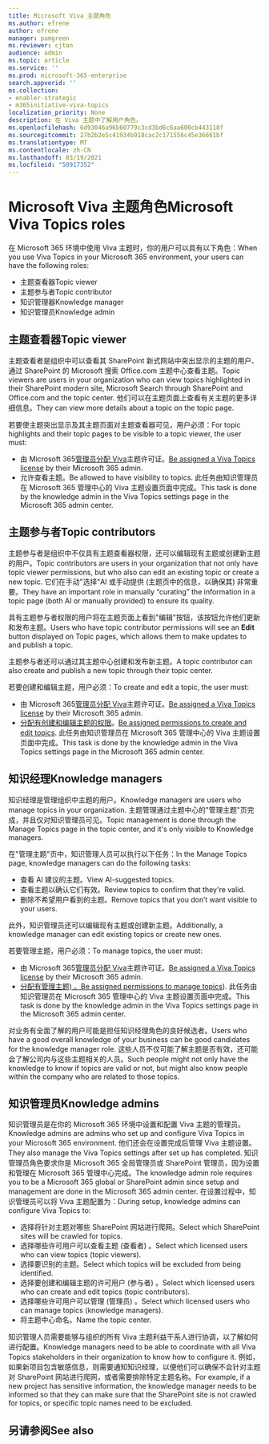 ```yaml
---
title: Microsoft Viva 主题角色
ms.author: efrene
author: efrene
manager: pamgreen
ms.reviewer: cjtan
audience: admin
ms.topic: article
ms.service: ''
ms.prod: microsoft-365-enterprise
search.appverid: ''
ms.collection:
- enabler-strategic
- m365initiative-viva-topics
localization_priority: None
description: 在 Viva 主题中了解用户角色。
ms.openlocfilehash: 6d93046a96b60779c3cd3bd6c6aa600cb443118f
ms.sourcegitcommit: 27b2b2e5c41934b918cac2c171556c45e36661bf
ms.translationtype: MT
ms.contentlocale: zh-CN
ms.lasthandoff: 03/19/2021
ms.locfileid: "50917352"
---
```

# <a name="microsoft-viva-topics-roles"></a><span data-ttu-id="007a2-103">Microsoft Viva 主题角色</span><span class="sxs-lookup"><span data-stu-id="007a2-103">Microsoft Viva Topics roles</span></span> 

<span data-ttu-id="007a2-104">在 Microsoft 365 环境中使用 Viva 主题时，你的用户可以具有以下角色：</span><span class="sxs-lookup"><span data-stu-id="007a2-104">When you use Viva Topics in your Microsoft 365 environment, your users can have the following roles:</span></span>
-   <span data-ttu-id="007a2-105">主题查看器</span><span class="sxs-lookup"><span data-stu-id="007a2-105">Topic viewer</span></span>
-   <span data-ttu-id="007a2-106">主题参与者</span><span class="sxs-lookup"><span data-stu-id="007a2-106">Topic contributor</span></span>
-   <span data-ttu-id="007a2-107">知识管理器</span><span class="sxs-lookup"><span data-stu-id="007a2-107">Knowledge manager</span></span>
-   <span data-ttu-id="007a2-108">知识管理员</span><span class="sxs-lookup"><span data-stu-id="007a2-108">Knowledge admin</span></span>

## <a name="topic-viewer"></a><span data-ttu-id="007a2-109">主题查看器</span><span class="sxs-lookup"><span data-stu-id="007a2-109">Topic viewer</span></span>

<span data-ttu-id="007a2-110">主题查看者是组织中可以查看其 SharePoint 新式网站中突出显示的主题的用户、通过 SharePoint 的 Microsoft 搜索 Office.com 主题中心查看主题。</span><span class="sxs-lookup"><span data-stu-id="007a2-110">Topic viewers are users in your organization who can view topics highlighted in their SharePoint modern site, Microsoft Search through SharePoint and Office.com and the topic center.</span></span> <span data-ttu-id="007a2-111">他们可以在主题页面上查看有关主题的更多详细信息。</span><span class="sxs-lookup"><span data-stu-id="007a2-111">They can view more details about a topic on the topic page.</span></span> 

<span data-ttu-id="007a2-112">若要使主题突出显示及其主题页面对主题查看器可见，用户必须：</span><span class="sxs-lookup"><span data-stu-id="007a2-112">For topic highlights and their topic pages to be visible to a topic viewer, the user must:</span></span>
-   <span data-ttu-id="007a2-113">由 Microsoft 365[管理员分配 Viva](./set-up-topic-experiences.md#assign-licenses)主题许可证。</span><span class="sxs-lookup"><span data-stu-id="007a2-113">[Be assigned a Viva Topics license](./set-up-topic-experiences.md#assign-licenses) by their Microsoft 365 admin.</span></span>
-   <span data-ttu-id="007a2-114">允许查看主题。</span><span class="sxs-lookup"><span data-stu-id="007a2-114">Be allowed to have visibility to topics.</span></span> <span data-ttu-id="007a2-115">此任务由知识管理员在 Microsoft 365 管理中心的 Viva 主题设置页面中完成。</span><span class="sxs-lookup"><span data-stu-id="007a2-115">This task is done by the knowledge admin in the Viva Topics settings page in the Microsoft 365 admin center.</span></span>


## <a name="topic-contributors"></a><span data-ttu-id="007a2-116">主题参与者</span><span class="sxs-lookup"><span data-stu-id="007a2-116">Topic contributors</span></span>

<span data-ttu-id="007a2-117">主题参与者是组织中不仅具有主题查看器权限，还可以编辑现有主题或创建新主题的用户。</span><span class="sxs-lookup"><span data-stu-id="007a2-117">Topic contributors are users in your organization that not only have topic viewer permissions, but who also can edit an existing topic or create a new topic.</span></span> <span data-ttu-id="007a2-118">它们在手动"选择"AI 或手动提供 (主题页中的信息，以确保其) 非常重要。</span><span class="sxs-lookup"><span data-stu-id="007a2-118">They have an important role in manually “curating” the information in a topic page (both AI or manually provided) to ensure its quality.</span></span>

<span data-ttu-id="007a2-119">具有主题参与者权限的用户将在主题页面上看到"编辑"按钮，该按钮允许他们更新和发布主题。</span><span class="sxs-lookup"><span data-stu-id="007a2-119">Users who have topic contributor permissions will see an **Edit** button displayed on Topic pages, which allows them to make updates to and publish a topic.</span></span>

<span data-ttu-id="007a2-120">主题参与者还可以通过其主题中心创建和发布新主题。</span><span class="sxs-lookup"><span data-stu-id="007a2-120">A topic contributor can also create and publish a new topic through their topic center.</span></span>

<span data-ttu-id="007a2-121">若要创建和编辑主题，用户必须：</span><span class="sxs-lookup"><span data-stu-id="007a2-121">To create and edit a topic, the user must:</span></span>

-   <span data-ttu-id="007a2-122">由 Microsoft 365[管理员分配 Viva](./set-up-topic-experiences.md#assign-licenses)主题许可证。</span><span class="sxs-lookup"><span data-stu-id="007a2-122">[Be assigned a Viva Topics license](./set-up-topic-experiences.md#assign-licenses) by their Microsoft 365 admin.</span></span>
-   <span data-ttu-id="007a2-123">[分配有创建和编辑主题的权限](./topic-experiences-user-permissions.md#change-who-has-permissions-to-do-tasks-on-the-topic-center)。</span><span class="sxs-lookup"><span data-stu-id="007a2-123">[Be assigned permissions to create and edit topics](./topic-experiences-user-permissions.md#change-who-has-permissions-to-do-tasks-on-the-topic-center).</span></span> <span data-ttu-id="007a2-124">此任务由知识管理员在 Microsoft 365 管理中心的 Viva 主题设置页面中完成。</span><span class="sxs-lookup"><span data-stu-id="007a2-124">This task is done by the knowledge admin in the Viva Topics settings page in the Microsoft 365 admin center.</span></span>

## <a name="knowledge-managers"></a><span data-ttu-id="007a2-125">知识经理</span><span class="sxs-lookup"><span data-stu-id="007a2-125">Knowledge managers</span></span>

<span data-ttu-id="007a2-126">知识经理是管理组织中主题的用户。</span><span class="sxs-lookup"><span data-stu-id="007a2-126">Knowledge managers are users who manage topics in your organization.</span></span>  <span data-ttu-id="007a2-127">主题管理通过主题中心的"管理主题"页完成，并且仅对知识管理员可见。</span><span class="sxs-lookup"><span data-stu-id="007a2-127">Topic management is done through the Manage Topics page in the topic center, and it's only visible to Knowledge managers.</span></span>

<span data-ttu-id="007a2-128">在"管理主题"页中，知识管理人员可以执行以下任务：</span><span class="sxs-lookup"><span data-stu-id="007a2-128">In the Manage Topics page, knowledge managers can do the following tasks:</span></span>
-   <span data-ttu-id="007a2-129">查看 AI 建议的主题。</span><span class="sxs-lookup"><span data-stu-id="007a2-129">View AI-suggested topics.</span></span>
-   <span data-ttu-id="007a2-130">查看主题以确认它们有效。</span><span class="sxs-lookup"><span data-stu-id="007a2-130">Review topics to confirm that they're valid.</span></span>
-   <span data-ttu-id="007a2-131">删除不希望用户看到的主题。</span><span class="sxs-lookup"><span data-stu-id="007a2-131">Remove topics that you don’t want visible to your users.</span></span>

<span data-ttu-id="007a2-132">此外，知识管理员还可以编辑现有主题或创建新主题。</span><span class="sxs-lookup"><span data-stu-id="007a2-132">Additionally, a knowledge manager can edit existing topics or create new ones.</span></span>

<span data-ttu-id="007a2-133">若要管理主题，用户必须：</span><span class="sxs-lookup"><span data-stu-id="007a2-133">To manage topics, the user must:</span></span>
-   <span data-ttu-id="007a2-134">由 Microsoft 365[管理员分配 Viva](./set-up-topic-experiences.md#assign-licenses)主题许可证。</span><span class="sxs-lookup"><span data-stu-id="007a2-134">[Be assigned a Viva Topics license](./set-up-topic-experiences.md#assign-licenses) by their Microsoft 365 admin.</span></span>
-   <span data-ttu-id="007a2-135">[分配有管理主题) 。](./topic-experiences-user-permissions.md#change-who-has-permissions-to-do-tasks-on-the-topic-center)</span><span class="sxs-lookup"><span data-stu-id="007a2-135">[Be assigned permissions to manage topics](./topic-experiences-user-permissions.md#change-who-has-permissions-to-do-tasks-on-the-topic-center)).</span></span> <span data-ttu-id="007a2-136">此任务由知识管理员在 Microsoft 365 管理中心的 Viva 主题设置页面中完成。</span><span class="sxs-lookup"><span data-stu-id="007a2-136">This task is done by the knowledge admin in the Viva Topics settings page in the Microsoft 365 admin center.</span></span>

<span data-ttu-id="007a2-137">对业务有全面了解的用户可能是担任知识经理角色的良好候选者。</span><span class="sxs-lookup"><span data-stu-id="007a2-137">Users who have a good overall knowledge of your business can be good candidates for the knowledge manager role.</span></span> <span data-ttu-id="007a2-138">这些人员不仅可能了解主题是否有效，还可能会了解公司内与这些主题相关的人员。</span><span class="sxs-lookup"><span data-stu-id="007a2-138">Such people might not only have the knowledge to know if topics are valid or not, but might also know people within the company who are related to those topics.</span></span>


## <a name="knowledge-admins"></a><span data-ttu-id="007a2-139">知识管理员</span><span class="sxs-lookup"><span data-stu-id="007a2-139">Knowledge admins</span></span>

<span data-ttu-id="007a2-140">知识管理员是在你的 Microsoft 365 环境中设置和配置 Viva 主题的管理员。</span><span class="sxs-lookup"><span data-stu-id="007a2-140">Knowledge admins are admins who set up and configure Viva Topics in your Microsoft 365 environment.</span></span> <span data-ttu-id="007a2-141">他们还会在设置完成后管理 Viva 主题设置。</span><span class="sxs-lookup"><span data-stu-id="007a2-141">They also manage the Viva Topics settings after set up has completed.</span></span> <span data-ttu-id="007a2-142">知识管理员角色要求你是 Microsoft 365 全局管理员或 SharePoint 管理员，因为设置和管理在 Microsoft 365 管理中心完成。</span><span class="sxs-lookup"><span data-stu-id="007a2-142">The knowledge admin role requires you to be a Microsoft 365 global or SharePoint admin since setup and management are done in the Microsoft 365 admin center.</span></span>
<span data-ttu-id="007a2-143">在设置过程中，知识管理员可以将 Viva 主题配置为：</span><span class="sxs-lookup"><span data-stu-id="007a2-143">During setup, knowledge admins can configure Viva Topics to:</span></span>

-   <span data-ttu-id="007a2-144">选择将针对主题对哪些 SharePoint 网站进行爬网。</span><span class="sxs-lookup"><span data-stu-id="007a2-144">Select which SharePoint sites will be crawled for topics.</span></span>
-   <span data-ttu-id="007a2-145">选择哪些许可用户可以查看主题 (查看者) 。</span><span class="sxs-lookup"><span data-stu-id="007a2-145">Select which licensed users who can view topics (topic viewers).</span></span>
-   <span data-ttu-id="007a2-146">选择要识别的主题。</span><span class="sxs-lookup"><span data-stu-id="007a2-146">Select which topics will be excluded from being identified.</span></span>
-   <span data-ttu-id="007a2-147">选择要创建和编辑主题的许可用户 (参与者) 。</span><span class="sxs-lookup"><span data-stu-id="007a2-147">Select which licensed users who can create and edit topics (topic contributors).</span></span>
-   <span data-ttu-id="007a2-148">选择哪些许可用户可以管理 (管理员) 。</span><span class="sxs-lookup"><span data-stu-id="007a2-148">Select which licensed users who can manage topics (knowledge managers).</span></span>
-   <span data-ttu-id="007a2-149">将主题中心命名。</span><span class="sxs-lookup"><span data-stu-id="007a2-149">Name the topic center.</span></span>

<span data-ttu-id="007a2-150">知识管理人员需要能够与组织的所有 Viva 主题利益干系人进行协调，以了解如何进行配置。</span><span class="sxs-lookup"><span data-stu-id="007a2-150">Knowledge managers need to be able to coordinate with all Viva Topics stakeholders in their organization to know how to configure it.</span></span> <span data-ttu-id="007a2-151">例如，如果新项目包含敏感信息，则需要通知知识经理，以便他们可以确保不会针对主题对 SharePoint 网站进行爬网，或者需要排除特定主题名称。</span><span class="sxs-lookup"><span data-stu-id="007a2-151">For example, if a new project has sensitive information, the knowledge manager needs to be informed so that they can make sure that the SharePoint site is not crawled for topics, or specific topic names need to be excluded.</span></span>


## <a name="see-also"></a><span data-ttu-id="007a2-152">另请参阅</span><span class="sxs-lookup"><span data-stu-id="007a2-152">See also</span></span>